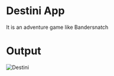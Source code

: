 # Destini App

It is an adventure game like Bandersnatch

# Output

![Destini](https://user-images.githubusercontent.com/57283918/127478697-39af47f0-5fc7-46fd-bb43-629fd3400fd8.gif)

